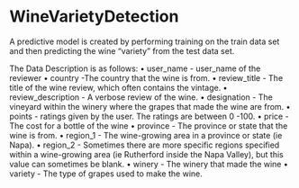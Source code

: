 # WineVarietyDetection
A predictive model is created by performing training on the train data set and then predicting the wine “variety” from the test data set.

The Data Description is as follows:
•	user_name - user_name of the reviewer
•	country -The country that the wine is from.
•	review_title - The title of the wine review, which often contains the vintage.
•	review_description - A verbose review of the wine.
•	designation - The vineyard within the winery where the grapes that made the wine are from.
•	points - ratings given by the user. The ratings are between 0 -100.
•	price - The cost for a bottle of the wine
•	province - The province or state that the wine is from.
•	region_1 - The wine-growing area in a province or state (ie Napa).
•	region_2 - Sometimes there are more specific regions specified within a wine-growing area (ie Rutherford inside the Napa Valley), but this value can sometimes be blank.
•	winery - The winery that made the wine
•	variety - The type of grapes used to make the wine. 

